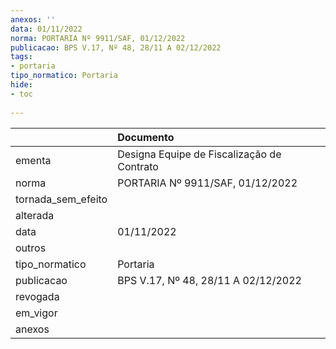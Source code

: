 ```yaml
---
anexos: ''
data: 01/11/2022
norma: PORTARIA Nº 9911/SAF, 01/12/2022
publicacao: BPS V.17, Nº 48, 28/11 A 02/12/2022
tags:
- portaria
tipo_normatico: Portaria
hide: 
- toc 
 
---
```


|                    | Documento                                  |
|:-------------------|:-------------------------------------------|
| ementa             | Designa Equipe de Fiscalização de Contrato |
| norma              | PORTARIA Nº 9911/SAF, 01/12/2022           |
| tornada_sem_efeito |                                            |
| alterada           |                                            |
| data               | 01/11/2022                                 |
| outros             |                                            |
| tipo_normatico     | Portaria                                   |
| publicacao         | BPS V.17, Nº 48, 28/11 A 02/12/2022        |
| revogada           |                                            |
| em_vigor           |                                            |
| anexos             |                                            |